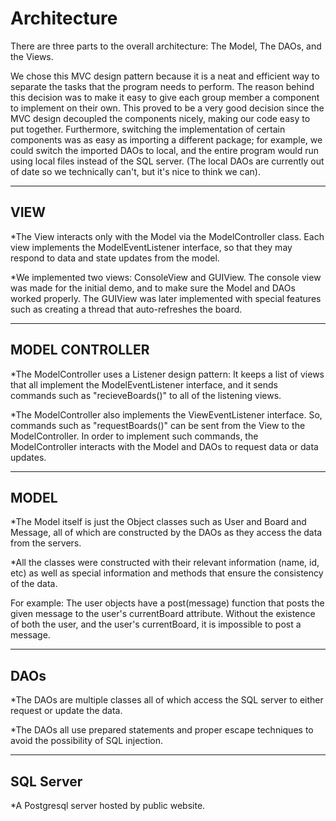 # Architecture

There are three parts to the overall architecture: The Model, The DAOs, and the Views. 

We chose this MVC design pattern because it is a neat and efficient way to separate the tasks that the program needs to perform. The reason behind this decision was to make it easy to give each group member a component to implement on their own. 
This proved to be a very good decision since the MVC design decoupled the components nicely, making our code easy to put together. Furthermore, switching the implementation of certain components was as easy as importing a different package; for example, we could switch the imported DAOs to local, and the entire program would run using local files instead of the SQL server. (The local DAOs are currently out of date so we technically can't, but it's nice to think we can).

-----

## VIEW

*The View interacts only with the Model via the ModelController class. Each view implements the ModelEventListener interface, so that they may respond to data and state updates from the model.

*We implemented two views: ConsoleView and GUIView. The console view was made for the initial demo, and to make sure the Model and DAOs worked properly. The GUIView was later implemented with special features such as creating a thread that auto-refreshes the board.

-----

## MODEL CONTROLLER

*The ModelController uses a Listener design pattern: It keeps a list of views that all implement the ModelEventListener interface, and it sends commands such as "recieveBoards()" to all of the listening views.

*The ModelController also implements the ViewEventListener interface. So, commands such as "requestBoards()" can be sent from the View to the ModelController. In order to implement such commands, the ModelController interacts with the Model and DAOs to request data or data updates.

-----

## MODEL

*The Model itself is just the Object classes such as User and Board and Message, all of which are constructed by the DAOs as they access the data from the servers.

*All the classes were constructed with their relevant information (name, id, etc) as well as special information and methods that ensure the consistency of the data. 

For example: The user objects have a post(message) function that posts the given message to the user's currentBoard attribute. Without the existence of both the user, and the user's currentBoard, it is impossible to post a message.

-----

## DAOs

*The DAOs are multiple classes all of which access the SQL server to either request or update the data.

*The DAOs all use prepared statements and proper escape techniques to avoid the possibility of SQL injection.

-----

## SQL Server

*A Postgresql server hosted by public website.
